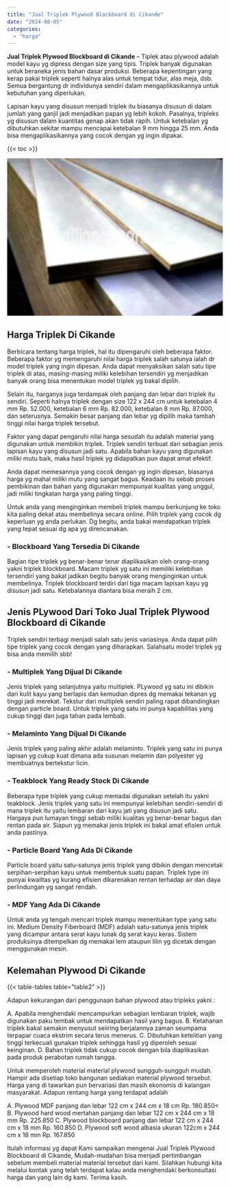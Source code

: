 ```yaml
---
title: "Jual Triplek Plywood Blockboard di Cikande"
date: "2024-08-05"
categories: 
  - "harga"
---
```


**Jual Triplek Plywood Blockboard di Cikande** – Tiplek atau plywood adalah model kayu yg dipress dengan size yang tipis. Triplek banyak digunakan untuk beraneka jenis bahan dasar produksi. Beberapa kepentingan yang kerap pakai triplek seperti halnya alas untuk tempat tidur, alas meja, dsb. Semua bergantung dr individunya sendiri dalam mengaplikasikannya untuk kebutuhan yang diperlukan.

Lapisan kayu yang disusun menjadi triplek itu biasanya disusun di dalam jumlah yang ganjil jadi menjadikan papan yg lebih kokoh. Pasalnya, tripleks yg disusun dalam kuantitas genap akan tidak rapih. Untuk ketebalan yg dibutuhkan sekitar mampu mencapai ketebalan 9 mm hingga 25 mm. Anda bisa mengaplikasikannya yang cocok dengan yg ingin dipakai.

{{< toc >}}

![Jual Triplek Plywood Blockboard di Cikande](/images/jual-triplek-murah-26.png)

## Harga Triplek Di Cikande

Berbicara tentang harga triplek, hal itu dipengaruhi oleh beberapa faktor. Beberapa faktor yg memengaruhi nilai harga triplek salah satunya ialah dr model triplek yang ingin dipesan. Anda dapat menyaksikan salah satu tipe triplek di atas, masing-masing miliki kelebihan tersendiri yg menjadikan banyak orang bisa menentukan model triplek yg bakal dipilih.

Selain itu, harganya juga terdampak oleh panjang dan lebar dari triplek itu sendiri. Seperti halnya triplek dengan size 122 x 244 cm untuk ketebalan 4 mm Rp. 52.000, ketebalan 6 mm Rp. 82.000, ketebalan 8 mm Rp. 87.000, dan seterusnya. Semakin besar panjang dan lebar yg dipilih maka tambah tinggi nilai harga triplek tersebut.

Faktor yang dapat pengaruhi nilai harga sesudah itu adalah material yang digunakan untuk membikin triplek. Triplek sendiri terbuat dari sebagian jenis lapisan kayu yang disusun jadi satu. Apabila bahan kayu yang digunakan miliki mutu baik, maka hasil triplek yg didapatkan pun dapat amat efektif.

Anda dapat memesannya yang cocok dengan yg ingin dipesan, biasanya harga yg mahal miliki mutu yang sangat bagus. Keadaan itu sebab proses pembikinan dan bahan yang digunakan mempunyai kualitas yang unggul, jadi miliki tingkatan harga yang paling tinggi.

Untuk anda yang menginginkan membeli triplek mampu berkunjung ke toko kita paling dekat atau membelinya secara online. Pilih triplek yang cocok dg keperluan yg anda perlukan. Dg begitu, anda bakal mendapatkan triplek yang tepat sesuai dg apa yg direncanakan.

### \- Blockboard Yang Tersedia Di Cikande

Bagian tipe triplek yg benar-benar tenar diaplikasikan oleh orang-orang yakni triplek blockboard. Macam triplek yg satu ini memiliki kelebihan tersendiri yang bakal jadikan begitu banyak orang menginginkan untuk membelinya. Triplek blockboard terdiri dari tiga macam lapisan kayu yg disusun jadi satu. Ketebalannya diantara bisa meraih 2 cm.

## Jenis PLywood Dari Toko Jual Triplek Plywood Blockboard di Cikande

Triplek sendiri terbagi menjadi salah satu jenis variasinya. Anda dapat pilih tipe triplek yang cocok dengan yang diharapkan. Salahsatu model triplek yg bisa anda memilih sbb!

### \- Multiplek Yang Dijual Di Cikande

Jenis triplek yang selanjutnya yaitu multiplek. PLywood yg satu ini dibikin dari kulit kayu yang berlapis dan kemudian dipres dg memakai tekanan yg tinggi jadi merekat. Tekstur dari multiplek sendiri paling rapat dibandingkan dengan particle board. Untuk triplek yang satu ini punya kapabilitas yang cukup tinggi dan juga tahan pada lembab.

### \- Melaminto Yang Dijual Di Cikande

Jenis triplek yang paling akhir adalah melaminto. Triplek yang satu ini punya lapisan yg cukup kuat dimana ada susunan melamin dan polyester yg membuatnya bertekstur licin.

### \- Teakblock Yang Ready Stock Di Cikande

Beberapa type triplek yang cukup memadai digunakan setelah itu yakni teakblock. Jenis triplek yang satu ini mempunyai kelebihan sendiri-sendiri di mana triplek itu yaitu lembaran dari kayu jati yang disusun jadi satu. Hargaya pun lumayan tinggi sebab miliki kualitas yg benar-benar bagus dan rentan pada air. Siapun yg memakai jenis triplek ini bakal amat efisien untuk anda pastinya.

### \- Particle Board Yang Ada Di Cikande

Particle board yaitu satu-satunya jenis triplek yang dibikin dengan mencetak serpihan-serpihan kayu untuk membentuk suatu papan. Triplek type ini punyai kwalitas yg kurang efisien dikarenakan rentan terhadap air dan daya perlindungan yg sangat rendah.

### \- MDF Yang Ada Di Cikande

Untuk anda yg tengah mencari triplek mampu menentukan type yang satu ini. Medium Density Fiberboard (MDF) adalah satu-satunya jenis triplek yang dicampur antara serat kayu lunak dg serat kayu keras. Sistem produksinya ditempelkan dg memakai lem ataupun lilin yg dicetak dengan menggunakan mesin.

## Kelemahan Plywood Di Cikande

{{< table-tables table="table2" >}}

Adapun kekurangan dari penggunaan bahan plywood atau tripleks yakni :

A. Apabila menghendaki mencampurkan sebagian lembaran triplek, wajib digunakan paku tembak untuk mendapatkan hasil yang bagus. B. Ketahanan triplek bakal semakin menyusut seiiring berjalannya zaman seumpama terpapar cuaca ekstrim secara terus menerus. C. Dibutuhkan ketelitian yang tinggi terkecuali gunakan triplek sehingga hasil yg diperoleh sesuai keinginan. D. Bahan triplek tidak cukup cocok dengan bila diaplikasikan pada produk perabotan rumah tangga.

Untuk memperoleh material material plywood sungguh-sungguh mudah. Hampir ada disetiap toko bangunan sediakan material plywood tersebut. Harga yang di tawarkan pun bervariasi dan masih ekonomis di kalangan masyarakat. Adapun rentang harga yang terdapat adalah

A. Plywood MDF panjang dan lebar 122 cm x 244 cm x 18 cm Rp. 180.850< B. Plywood hard wood mertahan panjang dan lebar 122 cm x 244 cm x 18 mm Rp. 225.850 C. Plywood blockboard panjang dan lebar 122 cm x 244 cm x 18 mm Rp. 160.850 D. Plywood soft wood albasia ukuran 122cm x 244 cm x 18 mm Rp. 167.850

Itulah informasi yg dapat Kami sampaikan mengenai Jual Triplek Plywood Blockboard di Cikande, Mudah-mudahan bisa menjadi pertimbangan sebelum membeli material material tersebut dari kami. Silahkan hubungi kita melalui kontak yang telah terdapat kalau anda menghendaki berkonsultasi harga dan yang lain dg kami. Terima kasih.
